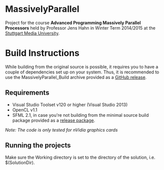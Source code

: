 MassivelyParallel
=================

Project for the course __Advanced Programming Massively Parallel Processors__ held by Professor Jens Hahn in Winter Term 2014/2015 at the [Stuttgart Media University](https://www.hdm-stuttgart.de).


Build Instructions
==================

While building from the original source is possible, it requires you to have a couple of dependencies set up on your system. Thus, it is recommended to use the MassivelyParallel_Build archive provided as a [GitHub release][GH Releases].


Requirements
------------

* Visual Studio Toolset v120 or higher (Visual Studio 2013)
* OpenCL v1.1
* SFML 2.1, in case you're not building from the minimal source build package provided as a [release package][GH Releases].

_Note: The code is only tested for nVidia graphics cards_


Running the projects
--------------------

Make sure the Working directory is set to the directory of the solution, i.e. $(SolutionDir).

[GH Releases]: https://github.com/Manuzor/MassivelyParallel/releases
